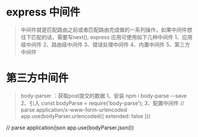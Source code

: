 # express 中间件
> 中间件就是匹配路由之前或者匹配路由完成做的一系列操作，如果中间件想往下匹配的话，需要写next();
express 应用可使用如下几种中间件
1、应用级中间件
2、路由级中间件
3、错误处理中间件
4、内置中间件
5、第三方中间件

# 第三方中间件
> body-parser ：获取post提交的数据
1、安装
npm i body-parse --save
2、引入
const bodyParse = require('body-parse');
3、配置中间件
// parse application/x-www-form-urlencoded
app.use(bodyParser.urlencoded({ extended: false }))

// parse application/json
app.use(bodyParser.json())
